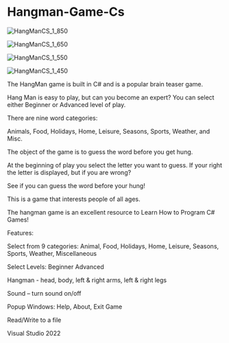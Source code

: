 # Hangman-Game-Cs

![HangManCS_1_850](https://github.com/user-attachments/assets/2a7db636-c8a6-49b7-98db-dfd7c56d30e4)

![HangManCS_1_650](https://github.com/user-attachments/assets/a5a58488-8e04-4c2b-a947-f01c77f8f72b)

![HangManCS_1_550](https://github.com/user-attachments/assets/aedbf24d-b0a1-481d-bb03-6be98e438e37)

![HangManCS_1_450](https://github.com/user-attachments/assets/82a74884-260f-415e-b5f4-8ae841c6ede5)

The HangMan game is built in C# and is a popular brain teaser game.

Hang Man is easy to play, but can you become an expert? You can select either Beginner or Advanced level of play.

There are nine word categories:

Animals, Food, Holidays, Home, Leisure, Seasons, Sports, Weather, and Misc.

The object of the game is to guess the word before you get hung.

At the beginning of play you select the letter you want to guess. If your right the letter is displayed, but if you are wrong?

See if you can guess the word before your hung!

This is a game that interests people of all ages.

The hangman game is an excellent resource to Learn How to Program C# Games!

Features:

Select from 9 categories:
  Animal, Food, Holidays, Home, Leisure, Seasons, Sports, Weather, Miscellaneous
  
Select Levels:
  Beginner
  Advanced
  
Hangman - head, body, left & right arms, left & right legs

Sound – turn sound on/off

Popup Windows: Help, About, Exit Game

Read/Write to a file

Visual Studio 2022
